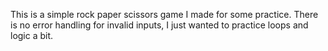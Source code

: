 This is a simple rock paper scissors game I made for some practice. There is no error handling for invalid inputs, I just wanted to practice loops and logic a bit.
